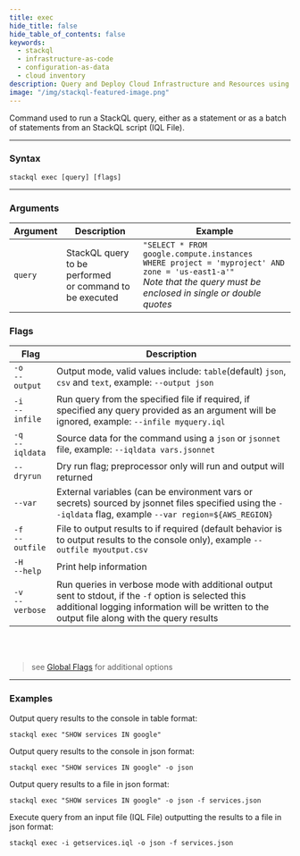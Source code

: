 ```yaml
---
title: exec
hide_title: false
hide_table_of_contents: false
keywords:
  - stackql
  - infrastructure-as-code
  - configuration-as-data
  - cloud inventory
description: Query and Deploy Cloud Infrastructure and Resources using SQL
image: "/img/stackql-featured-image.png"
---
```


Command used to run a StackQL query, either as a statement or as a batch of statements from an StackQL script (IQL File).  

* * * 

### Syntax

`stackql exec [query] [flags]`

* * *

### Arguments

| Argument | Description | Example |
|--|--|--|
|`query`|StackQL query to be performed<br/>or command to be executed | `"SELECT * FROM google.compute.instances`<br/>`WHERE project = 'myproject' AND zone = 'us-east1-a'"`<br/>_Note that the query must be enclosed in single or double quotes_ |    


### Flags

| Flag | Description |
|--|--|
|<span class="nowrap">`-o`</span><br/><span class="nowrap">`--output`</span>|Output mode, valid values include: `table`(default) `json`, `csv` and `text`, example: `--output json` |
|<span class="nowrap">`-i`</span><br/><span class="nowrap">`--infile`</span>|Run query from the specified file if required, if specified any query provided as an argument will be ignored, example: `--infile myquery.iql` |
|<span class="nowrap">`-q`</span><br/><span class="nowrap">`--iqldata`</span>|Source data for the command using a `json` or `jsonnet` file, example: `--iqldata vars.jsonnet`|
|<span class="nowrap">`--dryrun`</span>|Dry run flag; preprocessor only will run and output will returned |
|<span class="nowrap">`--var`</span>|External variables (can be environment vars or secrets) sourced by jsonnet files specified using the `--iqldata` flag, example `--var region=${AWS_REGION}`|
|<span class="nowrap">`-f`</span><br/><span class="nowrap">`--outfile`</span>|File to output results to if required (default behavior is to output results to the console only), example `--outfile myoutput.csv`|
|<span class="nowrap">`-H`</span><br/><span class="nowrap">`--help`</span>|Print help information|
|<span class="nowrap">`-v`</span><br/><span class="nowrap">`--verbose`</span>|Run queries in verbose mode with additional output sent to stdout, if the `-f` option is selected this additional logging information will be written to the output file along with the query results|
&nbsp;  
&nbsp;  
> see [Global Flags](/docs/command-line-usage/global-flags) for additional options


* * *

### Examples

Output query results to the console in table format:
```shell
stackql exec "SHOW services IN google"
```

Output query results to the console in json format:
```shell
stackql exec "SHOW services IN google" -o json
```

Output query results to a file in json format:
```shell
stackql exec "SHOW services IN google" -o json -f services.json
```

Execute query from an input file (IQL File) outputting the results to a file in json format:
```shell
stackql exec -i getservices.iql -o json -f services.json
```